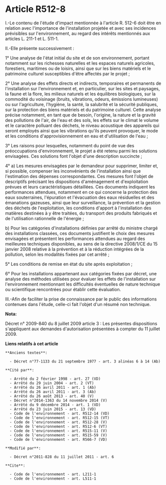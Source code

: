 # Article R512-8

I.-Le contenu de l'étude d'impact mentionnée à l'article R. 512-6 doit être en relation avec l'importance de l'installation
projetée et avec ses incidences prévisibles sur l'environnement, au regard des intérêts mentionnés aux articles L. 211-1 et
L. 511-1. 

II.-Elle présente successivement : 

1° Une analyse de l'état initial du site et de son environnement, portant notamment sur les richesses naturelles et les
espaces naturels agricoles, forestiers, maritimes ou de loisirs, ainsi que sur les biens matériels et le patrimoine culturel
susceptibles d'être affectés par le projet ; 

2° Une analyse des effets directs et indirects, temporaires et permanents de l'installation sur l'environnement et, en
particulier, sur les sites et paysages, la faune et la flore, les milieux naturels et les équilibres biologiques, sur la
commodité du voisinage (bruits, vibrations, odeurs, émissions lumineuses) ou sur l'agriculture, l'hygiène, la santé, la
salubrité et la sécurité publiques, sur la protection des biens matériels et du patrimoine culturel. Cette analyse précise
notamment, en tant que de besoin, l'origine, la nature et la gravité des pollutions de l'air, de l'eau et des sols, les
effets sur le climat le volume et le caractère polluant des déchets, le niveau acoustique des appareils qui seront employés
ainsi que les vibrations qu'ils peuvent provoquer, le mode et les conditions d'approvisionnement en eau et d'utilisation de
l'eau ; 

3° Les raisons pour lesquelles, notamment du point de vue des préoccupations d'environnement, le projet a été retenu parmi
les solutions envisagées. Ces solutions font l'objet d'une description succincte ; 

4° a) Les mesures envisagées par le demandeur pour supprimer, limiter et, si possible, compenser les inconvénients de
l'installation ainsi que l'estimation des dépenses correspondantes. Ces mesures font l'objet de descriptifs précisant les
dispositions d'aménagement et d'exploitation prévues et leurs caractéristiques détaillées. Ces documents indiquent les
performances attendues, notamment en ce qui concerne la protection des eaux souterraines, l'épuration et l'évacuation des
eaux résiduelles et des émanations gazeuses, ainsi que leur surveillance, la prévention et la gestion des déchets de
l'exploitation, les conditions d'apport à l'installation des matières destinées à y être traitées, du transport des produits
fabriqués et de l'utilisation rationnelle de l'énergie ; 

b) Pour les catégories d'installations définies par arrêté du ministre chargé des installations classées, ces documents
justifient le choix des mesures envisagées et présentent les performances attendues au regard des meilleures techniques
disponibles, au sens de la directive 2008/1/CE du 15 janvier 2008 relative à la prévention et à la réduction intégrées de la
pollution, selon les modalités fixées par cet arrêté ; 

5° Les conditions de remise en état du site après exploitation ; 

6° Pour les installations appartenant aux catégories fixées par décret, une analyse des méthodes utilisées pour évaluer les
effets de l'installation sur l'environnement mentionnant les difficultés éventuelles de nature technique ou scientifique
rencontrées pour établir cette évaluation. 

III.-Afin de faciliter la prise de connaissance par le public des informations contenues dans l'étude, celle-ci fait l'objet
d'un résumé non technique.

**Nota:**

Décret n° 2009-840 du 8 juillet 2009 article 3 : Les présentes dispositions s'appliquent aux demandes d'autorisation
présentées à compter du 11 juillet 2009.

**Liens relatifs à cet article**

	**Anciens textes**:

	  - Décret n°77-1133 du 21 septembre 1977 - art. 3 alinéas 6 à 14 (Ab)

	**Cité par**:

	  - Arrêté du 2 février 1998 - art. 27 (VD)
	  - Arrêté du 29 juin 2004 - art. 2 (VT)
	  - Arrêté du 26 avril 2011 - art. 1 (Ab)
	  - Arrêté du 26 avril 2011 - art. 3 (Ab)
	  - Arrêté du 26 août 2013 - art. 40 (V)
	  - Décret n°2014-1363 du 14 novembre 2014 (V)
	  - Arrêté du 9 décembre 2014 - art. 1 (VD)
	  - Arrêté du 23 juin 2015 - art. 13 (VD)
	  - Code de l'environnement - art. R512-14 (VD)
	  - Code de l'environnement - art. R512-15 (VT)
	  - Code de l'environnement - art. R512-28 (V)
	  - Code de l'environnement - art. R512-6 (VT)
	  - Code de l'environnement - art. R515-11 (V)
	  - Code de l'environnement - art. R515-59 (V)
	  - Code de l'environnement - art. R566-7 (VD)

	**Modifié par**:

	  - Décret n°2011-828 du 11 juillet 2011 - art. 6

	**Cite**:

	  - Code de l'environnement - art. L211-1
	  - Code de l'environnement - art. L511-1
